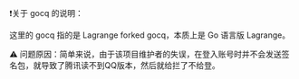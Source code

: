 ❗关于 gocq 的说明：

这里的 gocq 指的是 Lagrange forked gocq，本质上是 Go 语言版 Lagrange。

⚠️ 问题原因：简单来说，由于该项目维护者的失误，在登入账号时并不会发送签名包，就导致了腾讯读不到QQ版本，然后就给拦了不给登。